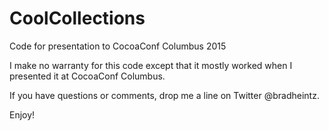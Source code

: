 # CoolCollections
Code for presentation to CocoaConf Columbus 2015

I make no warranty for this code except that it mostly worked when I presented it at CocoaConf Columbus.

If you have questions or comments, drop me a line on Twitter @bradheintz.

Enjoy!
